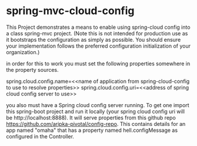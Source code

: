# spring-mvc-cloud-config
This Project demonstrates a means to enable using spring-cloud config into a class spring-mvc project. 
(Note this is not intended for production use as it bootstraps the configuration as simply as possible.  You should ensure your implementation follows the preferred configuration initialization of your organization.)  

in order for this to work you must set the following properties somewhere in the property sources.

spring.cloud.config.name=\<\<name of application from spring-cloud-config to use to resolve properties\>\>
spring.cloud.config.uri=\<\<address of spring cloud config server to use\>\>

you also must have a Spring cloud config server running.  To get one import this spring-boot project and run it locally (your spring cloud config uri will be http://localhost:8888). It will serve properties from this github repo https://github.com/aripka-pivotal/config-repo.  This contains details for an app named "omaha" that has a property named hell.configMessage as configured in the Controller. 
